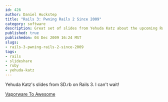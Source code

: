 ```yaml
--- 
id: 426
author: Daniel Huckstep
title: "Rails 3: Pwning Rails 2 Since 2009"
category: software
description: Great set of slides from Yehuda Katz about the upcoming Rails 3.
published: true
publishedon: 04 Dec 2009 16:24 MST
slugs: 
- rails-3-pwning-rails-2-since-2009
tags: 
- rails
- slideshare
- ruby
- yehuda-katz
---
```

Yehuda Katz's slides from SD.rb on Rails 3. I can't wait!

[Vaporware To
Awesome](http://www.slideshare.net/wycats/vaporware-to-awesome)
